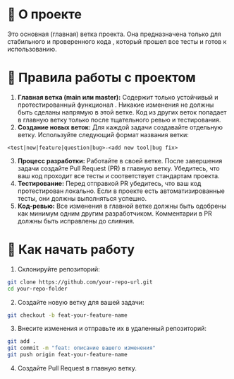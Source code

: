 # 📌 О проекте
Это основная (главная) ветка проекта. Она предназначена только для стабильного и проверенного кода , который прошел все тесты и готов к использованию.

# 🔧 Правила работы с проектом

1. **Главная ветка (main или master):**
Содержит только устойчивый и протестированный функционал .
Никакие изменения не должны быть сделаны напрямую в этой ветке.
Код из других веток попадает в главную ветку только после тщательного ревью и тестирования.
2. **Создание новых веток:**
Для каждой задачи создавайте отдельную ветку.
Используйте следующий формат названия ветки:
```
<test|new|feature|question|bug>-<add new tool|bug fix>
```
3. **Процесс разработки:**
Работайте в своей ветке.
После завершения задачи создайте Pull Request (PR) в главную ветку.
Убедитесь, что ваш код проходит все тесты и соответствует стандартам проекта.
4. **Тестирование:**
Перед отправкой PR убедитесь, что ваш код протестирован локально.
Если в проекте есть автоматизированные тесты, они должны выполняться успешно.
5. **Код-ревью:**
Все изменения в главной ветке должны быть одобрены как минимум одним другим разработчиком.
Комментарии в PR должны быть исправлены до слияния.

# 🚀 Как начать работу

1. Склонируйте репозиторий:
```bash
git clone https://github.com/your-repo-url.git
cd your-repo-folder
```
2. Создайте новую ветку для вашей задачи:
```bash
git checkout -b feat-your-feature-name
```
3. Внесите изменения и отправьте их в удаленный репозиторий:
```bash
git add .
git commit -m "feat: описание вашего изменения"
git push origin feat-your-feature-name
```
4. Создайте Pull Request в главную ветку.
